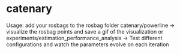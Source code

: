 # catenary

Usage: add your rosbags to the rosbag folder
catenary/powerline -> visualize the rosbag points and save a gif of the visualization
or
experiments/estimation_performance_analysis -> Test different configurations and watch the parameters evolve on each iteration
